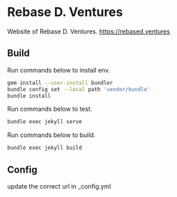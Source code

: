 # Rebase D. Ventures
Website of Rebase D. Ventures. https://rebased.ventures

## Build
Run commands below to install env.
```bash
gem install --user-install bundler
bundle config set --local path 'vendor/bundle'
bundle install
```

Run commands below to test.
```bash
bundle exec jekyll serve
```

Run commands below to build.
```bash
bundle exec jekyll build
```

## Config
update the correct url in _config.yml
